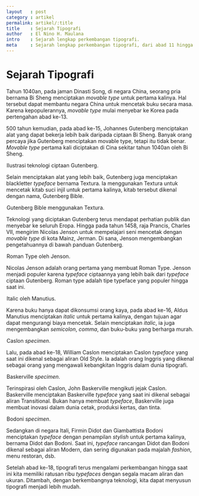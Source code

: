 ```yaml
---
layout   : post
category : artikel
permalink: artikel/:title
title    : Sejarah Tipografi
author   : El Nino H. Maulana
intro    : Sejarah lengkap perkembangan tipografi.
meta     : Sejarah lengkap perkembangan tipografi, dari abad 11 hingga 21.
---
```


# Sejarah Tipografi

Tahun 1040an, pada jaman Dinasti Song, di negara China, seorang pria bernama Bi Sheng menciptakan *movable type* untuk pertama kalinya. Hal tersebut dapat membantu negara China untuk mencetak buku secara masa. Karena kepopulerannya, *movable type* mulai menyebar ke Korea pada pertengahan abad ke-13.

500 tahun kemudian, pada abad ke-15, Johannes Gutenberg menciptakan alat yang dapat bekerja lebih baik daripada ciptaan Bi Sheng. Banyak orang percaya jika Gutenberg menciptakan movable type, tetapi itu tidak benar. *Movable type* pertama kali diciptakan di Cina sekitar tahun 1040an oleh Bi Sheng.

<img src="data:image/png;base64,R0lGODlhAQABAAD/ACwAAAAAAQABAAACADs=" data-src="https://cdn-images-1.medium.com/max/720/1*WwmRTo6hBfKgrG3OllmK-A.jpeg" alt="Ilustrasi Teknologi Ciptaan Gutenberg" title="Ilustrasi Teknologi Ciptaan Gutenberg"><span class="img-caption">Ilustrasi teknologi ciptaan Gutenberg.</span>

Selain menciptakan alat yang lebih baik, Gutenberg juga menciptakan blackletter *typeface* bernama Textura. Ia menggunakan Textura untuk mencetak kitab suci injil untuk pertama kalinya, kitab tersebut dikenal dengan nama, Gutenberg Bible.

<img src="data:image/png;base64,R0lGODlhAQABAAD/ACwAAAAAAQABAAACADs=" data-src="https://cdn-images-1.medium.com/max/720/1*YoCscF_Wfx6XA16j_lZB-A.jpeg" alt="Gutenberg Bible Menggunakan Textura" title="Gutenberg Bible Menggunakan Textura"><span class="img-caption">Gutenberg Bible menggunakan Textura.</span>

Teknologi yang diciptakan Gutenberg terus mendapat perhatian publik dan menyebar ke seluruh Eropa. Hingga pada tahun 1458, raja Prancis, Charles VII, mengirim Nicolas Jenson untuk mempelajari seni mencetak dengan *movable type* di kota Mainz, Jerman. Di sana, Jenson mengembangkan pengetahuannya di bawah panduan Gutenberg.

<img src="data:image/png;base64,R0lGODlhAQABAAD/ACwAAAAAAQABAAACADs=" data-src="https://cdn-images-1.medium.com/max/720/1*SoHzq3EXZmUvA9ymLU7FCQ.jpeg" alt="Roman Type oleh Jenson" title="Roman Type oleh Jenson"><span class="img-caption">Roman Type oleh Jenson.</span>

Nicolas Jenson adalah orang pertama yang membuat Roman Type. Jenson menjadi populer karena *typeface* ciptaannya yang lebih baik dari *typeface* ciptaan Gutenberg. Roman type adalah tipe typeface yang populer hingga saat ini.

<img src="data:image/png;base64,R0lGODlhAQABAAD/ACwAAAAAAQABAAACADs=" data-src="https://cdn-images-1.medium.com/max/720/1*_cf5kOgo2PcUagsH6sGUkQ.jpeg" alt="Italic oleh Manutius" title="Italic oleh Manutius"><span class="img-caption">Italic oleh Manutius.</span>

Karena buku hanya dapat dikonsumsi orang kaya, pada abad ke-16, Aldus Manutius menciptakan *italic* untuk pertama kalinya, dengan tujuan agar dapat mengurangi biaya mencetak. Selain menciptakan *italic*, ia juga mengembangkan *semicolon*, *comma*, dan buku-buku yang berharga murah.

<img src="data:image/png;base64,R0lGODlhAQABAAD/ACwAAAAAAQABAAACADs=" data-src="https://cdn-images-1.medium.com/max/720/1*a_1L3pYwMquKN2ouFjzAnQ.jpeg" alt="Caslon Specimen" title="Caslon Specimen"><span class="img-caption">Caslon <em>specimen</em>.</span>

Lalu, pada abad ke-18, William Caslon menciptakan Caslon *typeface* yang saat ini dikenal sebagai aliran Old Style. Ia adalah orang Inggris yang dikenal sebagai orang yang mengawali kebangkitan Inggris dalam dunia tipografi.

<img src="data:image/png;base64,R0lGODlhAQABAAD/ACwAAAAAAQABAAACADs=" data-src="https://cdn-images-1.medium.com/max/720/1*Wb_OTVNWPLJ2F4hzmX21PA.jpeg" alt="Baskerville Specimen" title="Baskerville Specimen"><span class="img-caption">Baskerville <em>specimen</em>.</span>

Terinspirasi oleh Caslon, John Baskerville mengikuti jejak Caslon. Baskerville menciptakan Baskerville *typeface* yang saat ini dikenal sebagai aliran Transitional. Bukan hanya membuat *typeface*, Baskerville juga membuat inovasi dalam dunia cetak, produksi kertas, dan tinta.

<img src="data:image/png;base64,R0lGODlhAQABAAD/ACwAAAAAAQABAAACADs=" data-src="https://cdn-images-1.medium.com/max/720/1*ulJGrSj4EaOECpGpzcLwPQ.jpeg" alt="Bodoni Specimen" title="Bodoni Specimen"><span class="img-caption">Bodoni <em>specimen</em>.</span>

Sedangkan di negara Itali, Firmin Didot dan Giambattista Bodoni menciptakan *typeface* dengan penampilan *stylish* untuk pertama kalinya, bernama Didot dan Bodoni. Saat ini, *typeface* rancangan Didot dan Bodoni dikenal sebagai aliran Modern, dan sering digunakan pada majalah *fashion*, menu restoran, dsb.

Setelah abad ke-18, tipografi terus mengalami perkembangan hingga saat ini kita memiliki ratusan ribu *typefaces* dengan segala macam aliran dan ukuran. Ditambah, dengan berkembangnya teknologi, kita dapat menyusun tipografi menjadi lebih mudah.
